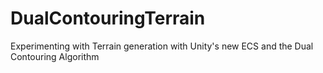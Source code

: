# DualContouringTerrain
Experimenting with Terrain generation with Unity's new ECS and the Dual Contouring Algorithm 
